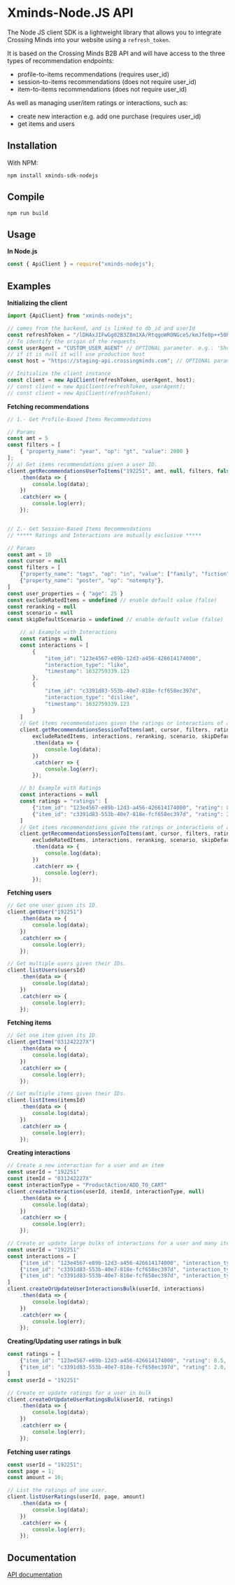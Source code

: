 # Xminds-Node.JS API

The Node JS client SDK is a lightweight library that allows you to integrate Crossing Minds into your website using a `refresh_token`. 

It is based on the Crossing Minds B2B API and will have access to the three types of recommendation endpoints:
- profile-to-items recommendations (requires user_id)
- session-to-items recommendations (does not require user_id)
- item-to-items recommendations (does not require user_id)


As well as managing user/item ratings or interactions, such as:
- create new interaction e.g. add one purchase (requires user_id)
- get items and users



## Installation

With NPM:
```
npm install xminds-sdk-nodejs
```

## Compile
```
npm run build
```

## Usage

**In Node.js**

```js
const { ApiClient } = require("xminds-nodejs");
```

## Examples

**Initializing the client**
```js
import {ApiClient} from "xminds-nodejs";

// comes from the backend, and is linked to db_id and userId
const refreshToken = "/lDHAxJIFwGg02B3Z8m1XA/RtqgoWRONGceS/kmJfe8p++50hOBJnyaqjrU8pPGmFmCvSxk6JPdxTg==";
// To identify the origin of the requests
const userAgent = "CUSTOM_USER_AGENT" // OPTIONAL parameter. e.g.: 'Shopify/SHOP_NAME'
// if it is null it will use production host
const host = "https://staging-api.crossingminds.com"; // OPTIONAL parameter

// Initialize the client instance
const client = new ApiClient(refreshToken, userAgent, host);
// const client = new ApiClient(refreshToken, userAgent);
// const client = new ApiClient(refreshToken);
```

**Fetching recommendations**
```js
// 1.- Get Profile-Based Items Recommendations

// Params
const amt = 5
const filters = [
    { "property_name": "year", "op": "gt", "value": 2000 }
];
// a) Get items recommendations given a user ID.
client.getRecommendationsUserToItems("192251", amt, null, filters, false)
    .then(data => {
        console.log(data);
    })
    .catch(err => {
        console.log(err);
    });


// 2.- Get Session-Based Items Recommendations
// ***** Ratings and Interactions are mutually exclusive *****

// Params
const amt = 10
const cursor = null
const filters = [
    {"property_name": "tags", "op": "in", "value": ["family", "fiction"]},
    {"property_name": "poster", "op": "notempty"},
]
const user_properties = { "age": 25 }
const excludeRatedItems = undefined // enable default value (false)
const reranking = null
const scenario = null
const skipDefaultScenario = undefined // enable default value (false)

    // a) Example with Interactions
    const ratings = null
    const interactions = [
        {
            "item_id": "123e4567-e89b-12d3-a456-426614174000",
            "interaction_type": "like",
            "timestamp": 1632759339.123
        },
        {
            "item_id": "c3391d83-553b-40e7-818e-fcf658ec397d",
            "interaction_type": "dislike",
            "timestamp": 1632759339.123
        }
    ]
    // Get items recommendations given the ratings or interactions of an anonymous session.
    client.getRecommendationsSessionToItems(amt, cursor, filters, ratings, userProperties, 
        excludeRatedItems, interactions, reranking, scenario, skipDefaultScenario)
        .then(data => {
            console.log(data);
        })
        .catch(err => {
            console.log(err);
        });

    // b) Example with Ratings
    const interactions = null
    const ratings = "ratings": [
        {"item_id": "123e4567-e89b-12d3-a456-426614174000", "rating": 8.5},
        {"item_id": "c3391d83-553b-40e7-818e-fcf658ec397d", "rating": 2.0}
    ]
    // Get items recommendations given the ratings or interactions of an anonymous session.
    client.getRecommendationsSessionToItems(amt, cursor, filters, ratings, userProperties, 
        excludeRatedItems, interactions, reranking, scenario, skipDefaultScenario)
        .then(data => {
            console.log(data);
        })
        .catch(err => {
            console.log(err);
        });
```

**Fetching users**
```js
// Get one user given its ID.
client.getUser("192251")
    .then(data => {
        console.log(data);
    })
    .catch(err => {
        console.log(err);
    });

// Get multiple users given their IDs.
client.listUsers(usersId)
    .then(data => {
        console.log(data);
    })
    .catch(err => {
        console.log(err);
    });
```

**Fetching items**
```js
// Get one item given its ID.
client.getItem("031242227X")
    .then(data => {
        console.log(data);
    })
    .catch(err => {
        console.log(err);
    });

// Get multiple items given their IDs.
client.listItems(itemsId)
    .then(data => {
        console.log(data);
    })
    .catch(err => {
        console.log(err);
    });
```

**Creating interactions**
```js
// Create a new interaction for a user and an item
const userId = "192251"
const itemId = "031242227X"
const interactionType = "ProductAction/ADD_TO_CART"
client.createInteraction(userId, itemId, interactionType, null)
    .then(data => {
        console.log(data);
    })
    .catch(err => {
        console.log(err);
    });

// Create or update large bulks of interactions for a user and many items
const userId = "192251"
const interactions = [
    {"item_id": "123e4567-e89b-12d3-a456-426614174000", "interaction_type": "productView", "timestamp": 1588812345},
    {"item_id": "c3391d83-553b-40e7-818e-fcf658ec397d", "interaction_type": "productView", "timestamp": 1588854321},
    {"item_id": "c3391d83-553b-40e7-818e-fcf658ec397d", "interaction_type": "addToCart", "timestamp": 1588866349}
]
client.createOrUpdateUserInteractionsBulk(userId, interactions)
    .then(data => {
        console.log(data);
    })
    .catch(err => {
        console.log(err);
    });
```

**Creating/Updating user ratings in bulk**
```js
const ratings = [
    {"item_id": "123e4567-e89b-12d3-a456-426614174000", "rating": 8.5, "timestamp": 1588812345},
    {"item_id": "c3391d83-553b-40e7-818e-fcf658ec397d", "rating": 2.0, "timestamp": 1588854321}
]
const userId = "192251"

// Create or update ratings for a user in bulk
client.createOrUpdateUserRatingsBulk(userId, ratings)
    .then(data => {
        console.log(data);
    })
    .catch(err => {
        console.log(err);
    });
```

**Fetching user ratings**
```js
const userId = "192251";
const page = 1;
const amount = 10;

// List the ratings of one user.
client.listUserRatings(userId, page, amount)
    .then(data => {
        console.log(data);
    })
    .catch(err => {
        console.log(err);
    });
```

## Documentation

[API documentation](https://docs.api.crossingminds.com/index.html)
